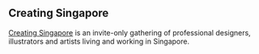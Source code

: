 ## Creating Singapore

[Creating Singapore](http://creatingsingapore.com) is an invite-only gathering of professional designers, illustrators and artists living and working in Singapore. 